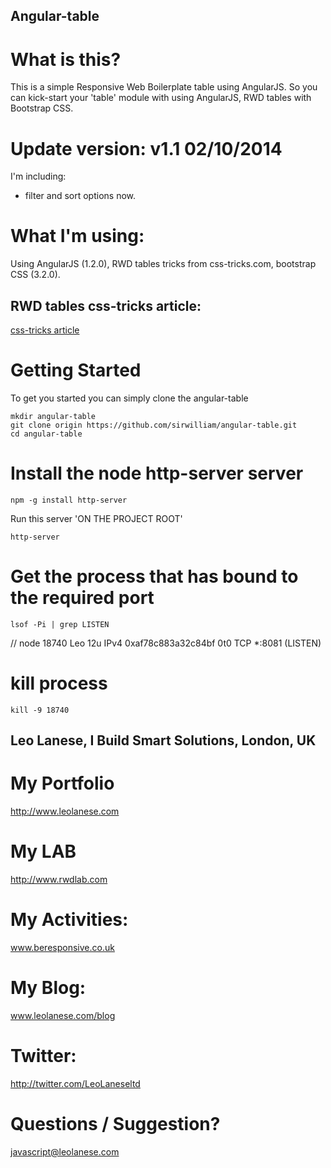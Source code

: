 ## Angular-table

# What is this?
This is a simple Responsive Web Boilerplate table using AngularJS.
So you can kick-start your 'table' module with using AngularJS, RWD tables with Bootstrap CSS.

# Update version: v1.1 02/10/2014
I'm including:
- filter and sort options now.

# What I'm using:
Using AngularJS (1.2.0), RWD tables tricks from css-tricks.com, bootstrap CSS (3.2.0).

## RWD tables css-tricks article:
<a href="http://css-tricks.com/responsive-data-tables/">css-tricks article</a>


# Getting Started
To get you started you can simply clone the angular-table


```
mkdir angular-table
git clone origin https://github.com/sirwilliam/angular-table.git
cd angular-table
```


# Install the node http-server server
```
npm -g install http-server
```

Run this server 'ON THE PROJECT ROOT'
```
http-server
```

# Get the process that has bound to the required port
```
lsof -Pi | grep LISTEN
```

// node      18740  Leo   12u  IPv4 0xaf78c883a32c84bf      0t0  TCP *:8081 (LISTEN)


# kill process
```
kill -9 18740
```


## Leo Lanese, I Build Smart Solutions, London, UK<br>


# My Portfolio<br>
<a href="http://www.leolanese.com" target="_blank">http://www.leolanese.com</a><br>

# My LAB<br>
<a href="http://www.rwdlab.com" target="_blank">http://www.rwdlab.com</a><br>

# My Activities:<br>
<a href="www.beresponsive.co.uk" target="_blank">www.beresponsive.co.uk</a><br>

# My Blog:<br>
<a href="www.leolanese.com/blog" target="_blank">www.leolanese.com/blog</a><br>

# Twitter:<br>
<a href="http://twitter.com/LeoLaneseltd" target="_blank">http://twitter.com/LeoLaneseltd</a><br>

# Questions / Suggestion?<br>
<a href="mail:to">javascript@leolanese.com</a><br>
